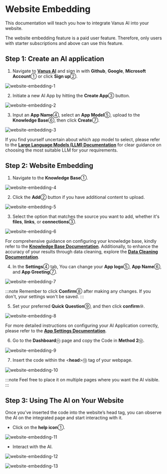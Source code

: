 # Website Embedding

This documentation will teach you how to integrate Vanus AI into your website.

The website embedding feature is a paid user feature. Therefore, only users with starter subscriptions and above can use this feature.

## Step 1: Create an AI application

1. Navigate to [**Vanus AI**](https://ai.vanus.ai) and sign in with **Github**, **Google**, **Microsoft Account**① or click **Sign up**②.

![website-embedding-1](images/website-embedding-1.webp)

2. Initiate a new AI App by hitting the **Create App**③ button.

![website-embedding-2](images/website-embedding-2.webp)

3. Input an **App Name**④, select an **App Model**⑤, upload to the **Knowledge Base**⑥, then click **Create**⑦.

![website-embedding-3](images/website-embedding-3.webp)

If you find yourself uncertain about which app model to select, please refer to the [**Large Language Models (LLM) Documentation**](https://docs.vanus.ai/vanus-ai/beginning/large-language-models/) for clear guidance on choosing the most suitable LLM for your requirements.

## Step 2: Website Embedding

1. Navigate to the **Knowledge Base**①.

![website-embedding-4](images/website-embedding-4.webp)

2. Click the **Add**② button if you have additional content to upload.

![website-embedding-5](images/website-embedding-5.webp)

3. Select the option that matches the source you want to add, whether it's **files**, **links**, or **connections**③.

![website-embedding-6](images/website-embedding-6.webp)

For comprehensive guidance on configuring your knowledge base, kindly refer to the [**Knowledge Base Documentation**](https://docs.vanus.ai/vanus-ai/beginning/knowledge-base/). Additionally, to enhance the accuracy of your results through data cleaning, explore the [**Data Cleaning Documentation**](https://docs.vanus.ai/vanus-ai/optimizing-responses/data-cleaning/).

4. In the **Settings**④ tab, You can change your **App logo**⑤, **App Name**⑥, and **App Greeting**⑦.

![website-embedding-7](images/website-embedding-7.webp)

:::note
Remember to click **Confirm**⑧ after making any changes. If you don't, your settings won't be saved.
:::

5. Set your preferred **Quick Question**⑨, and then click **confirm**⑩.

![website-embedding-8](images/website-embedding-8.webp)

For more detailed instructions on configuring your AI Application correctly, please refer to the [**App Settings Documentation**](https://docs.vanus.ai/vanus-ai/beginning/app-settings/).

6. Go to the **Dashboard**⑪ page and copy the Code in **Method 2**⑫.

![website-embedding-9](images/website-embedding-9.webp)

7. Insert the code within the <**head**>⑬ tag of your webpage.

![website-embedding-10](images/website-embedding-10.webp)

:::note
Feel free to place it on multiple pages where you want the AI visible.
:::

## Step 3: Using The AI on Your Website

Once you’ve inserted the code into the website’s head tag, you can observe the AI on the integrated page and start interacting with it.

- Click on the **help icon**①.

![website-embedding-11](images/website-embedding-11.webp)

- Interact with the AI.

![website-embedding-12](images/website-embedding-12.webp)

![website-embedding-13](images/website-embedding-13.webp)
